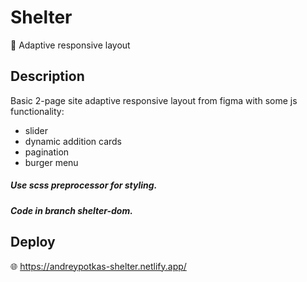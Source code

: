 # Shelter

:dog: Adaptive responsive layout

## Description

Basic 2-page site adaptive responsive layout from figma with some js functionality:

- slider
- dynamic addition cards
- pagination
- burger menu

##### Use scss preprocessor for styling.
##### Code in branch shelter-dom.

## Deploy

:globe_with_meridians: https://andreypotkas-shelter.netlify.app/
